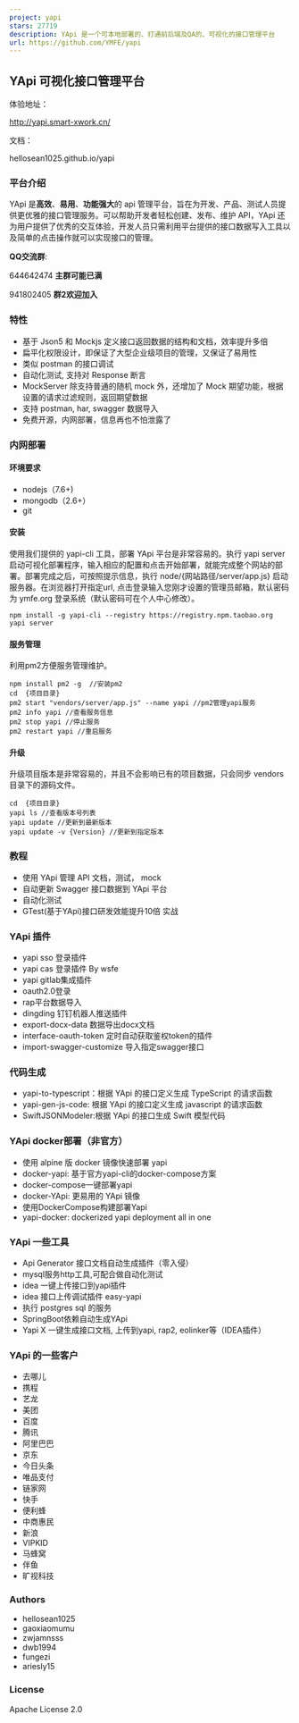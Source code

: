 ```yaml
---
project: yapi
stars: 27719
description: YApi 是一个可本地部署的、打通前后端及QA的、可视化的接口管理平台
url: https://github.com/YMFE/yapi
---
```


YApi 可视化接口管理平台
--------------

体验地址：

http://yapi.smart-xwork.cn/

文档：

hellosean1025.github.io/yapi

### 平台介绍

YApi 是**高效**、**易用**、**功能强大**的 api 管理平台，旨在为开发、产品、测试人员提供更优雅的接口管理服务。可以帮助开发者轻松创建、发布、维护 API，YApi 还为用户提供了优秀的交互体验，开发人员只需利用平台提供的接口数据写入工具以及简单的点击操作就可以实现接口的管理。

**QQ交流群**:

644642474 **主群可能已满**

941802405 **群2欢迎加入**

### 特性

-   基于 Json5 和 Mockjs 定义接口返回数据的结构和文档，效率提升多倍
-   扁平化权限设计，即保证了大型企业级项目的管理，又保证了易用性
-   类似 postman 的接口调试
-   自动化测试, 支持对 Response 断言
-   MockServer 除支持普通的随机 mock 外，还增加了 Mock 期望功能，根据设置的请求过滤规则，返回期望数据
-   支持 postman, har, swagger 数据导入
-   免费开源，内网部署，信息再也不怕泄露了

### 内网部署

#### 环境要求

-   nodejs（7.6+)
-   mongodb（2.6+）
-   git

#### 安装

使用我们提供的 yapi-cli 工具，部署 YApi 平台是非常容易的。执行 yapi server 启动可视化部署程序，输入相应的配置和点击开始部署，就能完成整个网站的部署。部署完成之后，可按照提示信息，执行 node/{网站路径/server/app.js} 启动服务器。在浏览器打开指定url, 点击登录输入您刚才设置的管理员邮箱，默认密码为 ymfe.org 登录系统（默认密码可在个人中心修改）。

```
npm install -g yapi-cli --registry https://registry.npm.taobao.org
yapi server 
```

#### 服务管理

利用pm2方便服务管理维护。

```
npm install pm2 -g  //安装pm2
cd  {项目目录}
pm2 start "vendors/server/app.js" --name yapi //pm2管理yapi服务
pm2 info yapi //查看服务信息
pm2 stop yapi //停止服务
pm2 restart yapi //重启服务
```

#### 升级

升级项目版本是非常容易的，并且不会影响已有的项目数据，只会同步 vendors 目录下的源码文件。

```
cd  {项目目录}
yapi ls //查看版本号列表
yapi update //更新到最新版本
yapi update -v {Version} //更新到指定版本
```

### 教程

-   使用 YApi 管理 API 文档，测试， mock
-   自动更新 Swagger 接口数据到 YApi 平台
-   自动化测试
-   GTest(基于YApi)接口研发效能提升10倍 实战

### YApi 插件

-   yapi sso 登录插件
-   yapi cas 登录插件 By wsfe
-   yapi gitlab集成插件
-   oauth2.0登录
-   rap平台数据导入
-   dingding 钉钉机器人推送插件
-   export-docx-data 数据导出docx文档
-   interface-oauth-token 定时自动获取鉴权token的插件
-   import-swagger-customize 导入指定swagger接口

### 代码生成

-   yapi-to-typescript：根据 YApi 的接口定义生成 TypeScript 的请求函数
-   yapi-gen-js-code: 根据 YApi 的接口定义生成 javascript 的请求函数
-   SwiftJSONModeler:根据 YApi 的接口生成 Swift 模型代码

### YApi docker部署（非官方）

-   使用 alpine 版 docker 镜像快速部署 yapi
-   docker-yapi: 基于官方yapi-cli的docker-compose方案
-   docker-compose一键部署yapi
-   docker-YApi: 更易用的 YApi 镜像
-   使用DockerCompose构建部署Yapi
-   yapi-docker: dockerized yapi deployment all in one

### YApi 一些工具

-   Api Generator 接口文档自动生成插件（零入侵）
-   mysql服务http工具,可配合做自动化测试
-   idea 一键上传接口到yapi插件
-   idea 接口上传调试插件 easy-yapi
-   执行 postgres sql 的服务
-   SpringBoot依赖自动生成YApi
-   Yapi X 一键生成接口文档, 上传到yapi, rap2, eolinker等（IDEA插件）

### YApi 的一些客户

-   去哪儿
-   携程
-   艺龙
-   美团
-   百度
-   腾讯
-   阿里巴巴
-   京东
-   今日头条
-   唯品支付
-   链家网
-   快手
-   便利蜂
-   中商惠民
-   新浪
-   VIPKID
-   马蜂窝
-   伴鱼
-   旷视科技

### Authors

-   hellosean1025
-   gaoxiaomumu
-   zwjamnsss
-   dwb1994
-   fungezi
-   ariesly15

### License

Apache License 2.0
